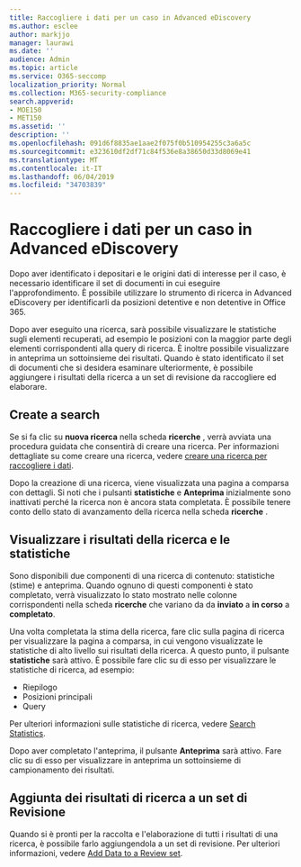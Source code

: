 ```yaml
---
title: Raccogliere i dati per un caso in Advanced eDiscovery
ms.author: esclee
author: markjjo
manager: laurawi
ms.date: ''
audience: Admin
ms.topic: article
ms.service: O365-seccomp
localization_priority: Normal
ms.collection: M365-security-compliance
search.appverid:
- MOE150
- MET150
ms.assetid: ''
description: ''
ms.openlocfilehash: 091d6f8835ae1aae2f075f0b510954255c3a6a5c
ms.sourcegitcommit: e323610df2df71c84f536e8a38650d33d8069e41
ms.translationtype: MT
ms.contentlocale: it-IT
ms.lasthandoff: 06/04/2019
ms.locfileid: "34703839"
---
```

# <a name="collect-data-for-a-case-in-advanced-ediscovery"></a>Raccogliere i dati per un caso in Advanced eDiscovery

Dopo aver identificato i depositari e le origini dati di interesse per il caso, è necessario identificare il set di documenti in cui eseguire l'approfondimento. È possibile utilizzare lo strumento di ricerca in Advanced eDiscovery per identificarli da posizioni detentive e non detentive in Office 365.

Dopo aver eseguito una ricerca, sarà possibile visualizzare le statistiche sugli elementi recuperati, ad esempio le posizioni con la maggior parte degli elementi corrispondenti alla query di ricerca. È inoltre possibile visualizzare in anteprima un sottoinsieme dei risultati. Quando è stato identificato il set di documenti che si desidera esaminare ulteriormente, è possibile aggiungere i risultati della ricerca a un set di revisione da raccogliere ed elaborare.

## <a name="create-a-search"></a>Create a search

Se si fa clic su **nuova ricerca** nella scheda **ricerche** , verrà avviata una procedura guidata che consentirà di creare una ricerca. Per informazioni dettagliate su come creare una ricerca, vedere [creare una ricerca per raccogliere i dati](create-search-to-collect-data.md).

Dopo la creazione di una ricerca, viene visualizzata una pagina a comparsa con dettagli. Si noti che i pulsanti **statistiche** e **Anteprima** inizialmente sono inattivati perché la ricerca non è ancora stata completata. È possibile tenere conto dello stato di avanzamento della ricerca nella scheda **ricerche** .

## <a name="view-search-results-and-statistics"></a>Visualizzare i risultati della ricerca e le statistiche

Sono disponibili due componenti di una ricerca di contenuto: statistiche (stime) e anteprima. Quando ognuno di questi componenti è stato completato, verrà visualizzato lo stato mostrato nelle colonne corrispondenti nella scheda **ricerche** che variano da da **inviato** a **in corso** a **completato**.

Una volta completata la stima della ricerca, fare clic sulla pagina di ricerca per visualizzare la pagina a comparsa, in cui vengono visualizzate le statistiche di alto livello sui risultati della ricerca. A questo punto, il pulsante **statistiche** sarà attivo. È possibile fare clic su di esso per visualizzare le statistiche di ricerca, ad esempio:

- Riepilogo
- Posizioni principali
- Query

Per ulteriori informazioni sulle statistiche di ricerca, vedere [Search Statistics](search-statistics.md).

Dopo aver completato l'anteprima, il pulsante **Anteprima** sarà attivo. Fare clic su di esso per visualizzare in anteprima un sottoinsieme di campionamento dei risultati.

## <a name="adding-search-results-to-a-review-set"></a>Aggiunta dei risultati di ricerca a un set di Revisione

Quando si è pronti per la raccolta e l'elaborazione di tutti i risultati di una ricerca, è possibile farlo aggiungendola a un set di revisione. Per ulteriori informazioni, vedere [Add Data to a Review set](add-data-to-review-set.md). 